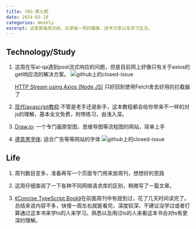```yaml
---
title: YBG-第七期
date: 2024-03-18
categories: Weekly
excerpt: 这里是每周总结，记录每一周的趣事，技术分享以及学习生活。
---
```


## Technology/Study

1. 这周在写ai-qa遇到post流式响应的问题，但是目前网上好像只有关于axios的get响应流的解决方案。
   <img src="/imgs/YBG-第七期/axiosWeak.png" alt="github上的closed-issue"/>

   [HTTP Stream using Axios (Node JS)](https://stackoverflow.com/questions/71534322/http-stream-using-axios-node-js)
   只好回到使用Fetch舍去好用的拦截器了

2. [现代javascript教程](https://zh.javascript.info/):不管是老手还是新手，这本教程都会给你带来不一样的对js的理解，基本全文免费，附带练习，由浅入深。

3. [Draw.io](https://app.diagrams.net/): 一个专门画原型图，思维导图等流程图的网站，简单上手

4. [德意黑字体](https://atelier-anchor.com/typefaces/smiley-sans): 适合广告等等网站的字体
   <img src="/imgs/YBG-第七期/font.png" alt="github上的closed-issue"/>

## Life

1. 周刊数目变多，准备再写一个页面专门用来放周刊，想想好的思路

2. 这周仔细查阅了一下各种不同网络请求库的区别，稍微写了一篇文章。

3. [《Concise TypeScript Book》](https://typescript-book.vercel.app/zh-cn/?ref=dailydev)在前面周刊中有提到过，花了几天时间读完了。总结来说内容不多，快慢一周左右就能看完，深度较深，不建议没学过或者打算通过这本书来学ts的人来学习。熟悉以及用过ts的人来看这本书会对ts有更深的理解。
